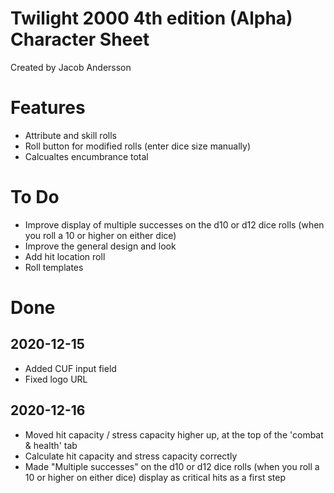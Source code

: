 # Twilight 2000 4th edition (Alpha) Character Sheet
Created by Jacob Andersson

# Features
* Attribute and skill rolls
* Roll button for modified rolls (enter dice size manually)
* Calcualtes encumbrance total

# To Do
* Improve display of multiple successes on the d10 or d12 dice rolls (when you roll a 10 or higher on either dice)
* Improve the general design and look
* Add hit location roll
* Roll templates

# Done
## 2020-12-15
* Added CUF input field
* Fixed logo URL
## 2020-12-16
* Moved hit capacity / stress capacity higher up, at the top of the 'combat & health' tab
* Calculate hit capacity and stress capacity correctly
* Made "Multiple successes" on the d10 or d12 dice rolls (when you roll a 10 or higher on either dice) display as critical hits as a first step
